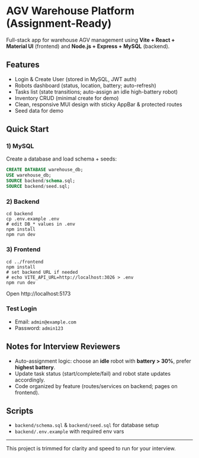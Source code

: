 # AGV Warehouse Platform (Assignment-Ready)

Full-stack app for warehouse AGV management using **Vite + React + Material UI** (frontend) and **Node.js + Express + MySQL** (backend).

## Features
- Login & Create User (stored in MySQL, JWT auth)
- Robots dashboard (status, location, battery; auto-refresh)
- Tasks list (state transitions; auto-assign an idle high-battery robot)
- Inventory CRUD (minimal create for demo)
- Clean, responsive MUI design with sticky AppBar & protected routes
- Seed data for demo

## Quick Start

### 1) MySQL
Create a database and load schema + seeds:

```sql
CREATE DATABASE warehouse_db;
USE warehouse_db;
SOURCE backend/schema.sql;
SOURCE backend/seed.sql;
```

### 2) Backend
```
cd backend
cp .env.example .env
# edit DB_* values in .env
npm install
npm run dev
```

### 3) Frontend
```
cd ../frontend
npm install
# set backend URL if needed
# echo VITE_API_URL=http://localhost:3026 > .env
npm run dev
```

Open http://localhost:5173

### Test Login
- Email: `admin@example.com`
- Password: `admin123`

## Notes for Interview Reviewers
- Auto-assignment logic: choose an **idle** robot with **battery > 30%**, prefer **highest battery**.
- Update task status (start/complete/fail) and robot state updates accordingly.
- Code organized by feature (routes/services on backend; pages on frontend).

## Scripts
- `backend/schema.sql` & `backend/seed.sql` for database setup
- `backend/.env.example` with required env vars

---
This project is trimmed for clarity and speed to run for your interview.